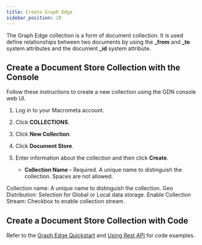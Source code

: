 ```yaml
---
title: Create Graph Edge
sidebar_position: 20
---
```


The Graph Edge collection is a form of document collection. It is used define relationships between two documents by using the **_from** and **_to** system attributes and the document **_id** system attribute.

## Create a Document Store Collection with the Console

Follow these instructions to create a new collection using the GDN console web UI.

1. Log in to your Macrometa account.
1. Click **COLLECTIONS**.
1. Click **New Collection**.
1. Click **Document Store**.
1. Enter information about the collection and then click **Create**.

   - **Collection Name -** Required. A unique name to distinguish the collection. Spaces are not allowed.


Collection name:
A unique name to distinguish the collection.
Geo Distribution:
Selection for Global or Local data storage.
Enable Collection Stream:
Checkbox to enable collection stream.

## Create a Document Store Collection with Code

Refer to the [Graph Edge Quickstart](quickstart.md) and [Using Rest API](using-rest-api.md) for code examples.